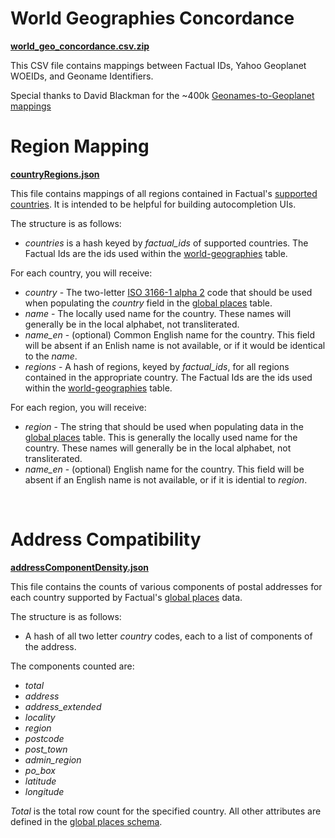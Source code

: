 # World Geographies Concordance
**[world_geo_concordance.csv.zip](https://github.com/Factual/places/blob/master/geographies/world_geo_concordance.csv.zip)**

This CSV file contains mappings between Factual IDs, Yahoo Geoplanet WOEIDs, and Geoname Identifiers.

Special thanks to David Blackman for the ~400k [Geonames-to-Geoplanet mappings](https://github.com/blackmad/geoplanet-concordance/tree/master/current)

# Region Mapping
**[countryRegions.json](https://github.com/Factual/places/blob/master/geographies/countryRegions.json)**

This file contains mappings of all regions contained in Factual's [supported countries](http://developer.factual.com/working-with-factual-places/). It is intended to be helpful for building autocompletion UIs.

The structure is as follows:
* *countries* is a hash keyed by *factual_ids* of supported countries. The Factual Ids are the ids used within the [world-geographies](http://www.factual.com/data/t/world-geographies) table.

For each country, you will receive:
* *country* - The two-letter [ISO 3166-1 alpha 2](http://en.wikipedia.org/wiki/ISO_3166-1_alpha-2) code that should be used when populating the *country* field in the [global places](http://www.factual.com/data/t/places) table.
* *name* - The locally used name for the country. These names will generally be in the local alphabet, not transliterated.
* *name_en* - (optional) Common English name for the country. This field will be absent if an Enlish name is not available, or if it would be identical to the *name*.
* *regions* - A hash of regions, keyed by *factual_ids*, for all regions contained in the appropriate country. The Factual Ids are the ids used within the [world-geographies](http://www.factual.com/data/t/world-geographies) table.

For each region, you will receive:
* *region* - The string that should be used when populating data in the [global places](http://www.factual.com/data/t/places) table. This is generally the locally used name for the country. These names will generally be in the local alphabet, not transliterated.
* *name_en* - (optional) English name for the country. This field will be absent if an English name is not available, or if it is idential to *region*.

<br/>

# Address Compatibility
**[addressComponentDensity.json](https://github.com/Factual/places/blob/master/geographies/addressComponentDensity.json)**

This file contains the counts of various components of postal addresses for each country supported by Factual's [global places](http://www.factual.com/data/t/places) data.

The structure is as follows:
* A hash of all two letter *country* codes, each to a list of components of the address.

The components counted are:
* *total*
* *address*
* *address_extended*
* *locality*
* *region*
* *postcode*
* *post_town*
* *admin_region*
* *po_box*
* *latitude*
* *longitude*

*Total* is the total row count for the specified country. All other attributes are defined in the [global places schema](http://www.factual.com/data/t/places/schema).
